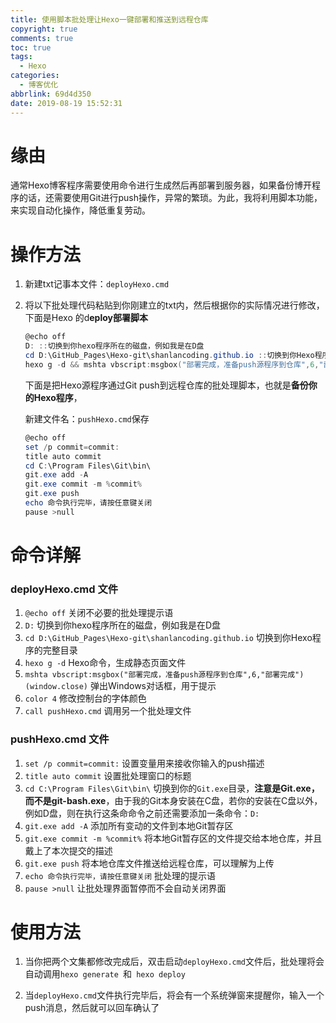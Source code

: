 ```yaml
---
title: 使用脚本批处理让Hexo一键部署和推送到远程仓库
copyright: true
comments: true
toc: true
tags:
  - Hexo
categories:
  - 博客优化
abbrlink: 69d4d350
date: 2019-08-19 15:52:31
---
```


# 缘由

通常Hexo博客程序需要使用命令进行生成然后再部署到服务器，如果备份博开程序的话，还需要使用Git进行push操作，异常的繁琐。为此，我将利用脚本功能，来实现自动化操作，降低重复劳动。

# 操作方法

1. 新建txt记事本文件：`deployHexo.cmd`

2. 将以下批处理代码粘贴到你刚建立的txt内，然后根据你的实际情况进行修改，下面是Hexo 的d**eploy部署脚本**

   ```powershell
   @echo off
   D: ::切换到你hexo程序所在的磁盘，例如我是在D盘
   cd D:\GitHub_Pages\Hexo-git\shanlancoding.github.io ::切换到你Hexo程序的完整目录
   hexo g -d && mshta vbscript:msgbox("部署完成，准备push源程序到仓库",6,"部署完成")(window.close) && color 4 && call pushHexo.cmd ::这一行其实有四条命令，通过&& 符号连接起来执行
   ```

   下面是把Hexo源程序通过Git push到远程仓库的批处理脚本，也就是**备份你的Hexo程序**，

   新建文件名：`pushHexo.cmd`保存

   ```powershell
   @echo off
   set /p commit=commit:
   title auto commit
   cd C:\Program Files\Git\bin\
   git.exe add -A
   git.exe commit -m %commit%
   git.exe push
   echo 命令执行完毕，请按任意键关闭
   pause >null
   ```

# 命令详解

### deployHexo.cmd 文件

1. `@echo off` 关闭不必要的批处理提示语
2. `D:` 切换到你hexo程序所在的磁盘，例如我是在D盘
3. `cd D:\GitHub_Pages\Hexo-git\shanlancoding.github.io`  切换到你Hexo程序的完整目录
4. `hexo g -d`  Hexo命令，生成静态页面文件
5. `mshta vbscript:msgbox("部署完成，准备push源程序到仓库",6,"部署完成")(window.close)`  弹出Windows对话框，用于提示
6. `color 4` 修改控制台的字体颜色
7.  `call pushHexo.cmd`  调用另一个批处理文件

### pushHexo.cmd 文件

1. `set /p commit=commit:` 设置变量用来接收你输入的push描述
2. `title auto commit` 设置批处理窗口的标题
3. `cd C:\Program Files\Git\bin\` 切换到你的`Git.exe`目录，**注意是Git.exe，而不是git-bash.exe**，由于我的Git本身安装在C盘，若你的安装在C盘以外，例如D盘，则在执行这条命命令之前还需要添加一条命令：`D:`
4. `git.exe add -A` 添加所有变动的文件到本地Git暂存区
5. `git.exe commit -m %commit%` 将本地Git暂存区的文件提交给本地仓库，并且戴上了本次提交的描述
6. `git.exe push`  将本地仓库文件推送给远程仓库，可以理解为上传
7. `echo 命令执行完毕，请按任意键关闭` 批处理的提示语
8. `pause >null` 让批处理界面暂停而不会自动关闭界面

# 使用方法

1. 当你把两个文集都修改完成后，双击启动`deployHexo.cmd`文件后，批处理将会自动调用`hexo generate `和` hexo deploy` 

2. 当`deployHexo.cmd`文件执行完毕后，将会有一个系统弹窗来提醒你，输入一个push消息，然后就可以回车确认了

   



